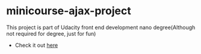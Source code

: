 # minicourse-ajax-project
This project is part of Udacity front end development nano degree(Although not required for degree, just for fun)

- Check it out [here](http://inzi.me/minicourse-ajax-project/)
